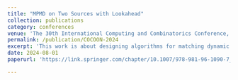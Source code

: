 ```yaml
---
title: "MPMD on Two Sources with Lookahead"
collection: publications
category: conferences
venue: 'The 30th International Computing and Combinatorics Conference, COCOON 2024'
permalink: /publication/COCOON-2024
excerpt: 'This work is about designing algorithms for matching dynamic requests between two locations in real-time, balancing immediate matching costs against penalties for delayed decisions.'
date: 2024-08-01
paperurl: 'https://link.springer.com/chapter/10.1007/978-981-96-1090-7_15'

---
```


